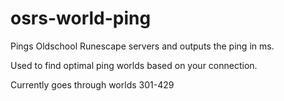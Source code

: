 # osrs-world-ping
Pings Oldschool Runescape servers and outputs the ping in ms.

Used to find optimal ping worlds based on your connection.

Currently goes through worlds 301-429
